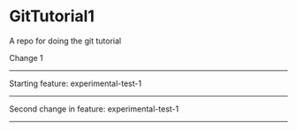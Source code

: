 # GitTutorial1
A repo for doing the git tutorial

Change 1

--------------------

Starting feature: experimental-test-1

----------------------

Second change in feature: experimental-test-1

----------------------